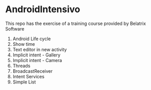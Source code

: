 # AndroidIntensivo
This repo has the exercise of a training course provided by Belatrix Software 

1. Android Life cycle
2. Show time
3. Text editor in new activity
4. Implicit intent - Gallery
5. Implicit intent - Camera
6. Threads
7. BroadcastReceiver
8. Intent Services
9. Simple List
